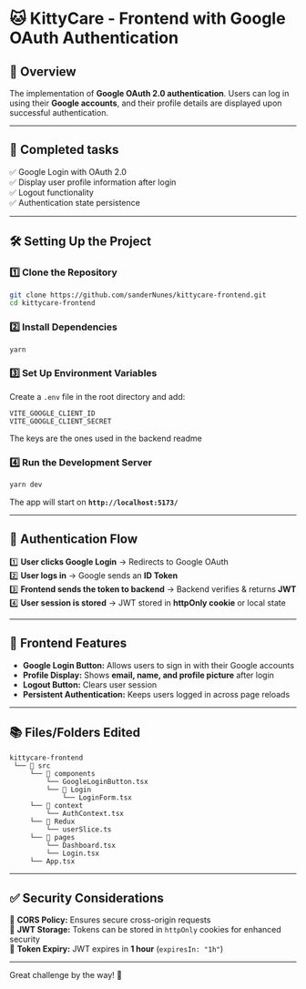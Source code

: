 # 🐱 **KittyCare - Frontend with Google OAuth Authentication**  

## 📌 **Overview**  
The implementation of **Google OAuth 2.0 authentication**. Users can log in using their **Google accounts**, and their profile details are displayed upon successful authentication.  

---

## 🚀 **Completed tasks**  
✅ Google Login with OAuth 2.0  
✅ Display user profile information after login  
✅ Logout functionality  
✅ Authentication state persistence  

---

## 🛠️ **Setting Up the Project**  

### 1️⃣ **Clone the Repository**  
```bash
git clone https://github.com/sanderNunes/kittycare-frontend.git  
cd kittycare-frontend  
```  

### 2️⃣ **Install Dependencies**  
```bash
yarn  
```  

### 3️⃣ **Set Up Environment Variables**  
Create a `.env` file in the root directory and add:  
```
VITE_GOOGLE_CLIENT_ID
VITE_GOOGLE_CLIENT_SECRET 
```  
The keys are the ones used in the backend readme

### 4️⃣ **Run the Development Server**  
```bash
yarn dev  
```  
The app will start on **`http://localhost:5173/`**  

---

## 🔄 **Authentication Flow**  
1️⃣ **User clicks Google Login** → Redirects to Google OAuth  
2️⃣ **User logs in** → Google sends an **ID Token**  
3️⃣ **Frontend sends the token to backend** → Backend verifies & returns **JWT**  
4️⃣ **User session is stored** → JWT stored in **httpOnly cookie** or local state  

---

## 🎨 **Frontend Features**  
- **Google Login Button:** Allows users to sign in with their Google accounts  
- **Profile Display:** Shows **email, name, and profile picture** after login  
- **Logout Button:** Clears user session  
- **Persistent Authentication:** Keeps users logged in across page reloads  

---

## 📚 **Files/Folders Edited**  
```
kittycare-frontend  
 └── 📂 src  
     └── 📂 components  
         └── GoogleLoginButton.tsx
         └── 📂 Login
             └── LoginForm.tsx
     └── 📂 context  
         └── AuthContext.tsx  
     └── 📂 Redux  
         └── userSlice.ts
     └── 📂 pages  
         └── Dashboard.tsx
         └── Login.tsx  
     └── App.tsx 
```

---

## ✅ **Security Considerations**  
🔹 **CORS Policy:** Ensures secure cross-origin requests  
🔹 **JWT Storage:** Tokens can be stored in `httpOnly` cookies for enhanced security  
🔹 **Token Expiry:** JWT expires in **1 hour** (`expiresIn: "1h"`)  

---

Great challenge by the way! 🚀


